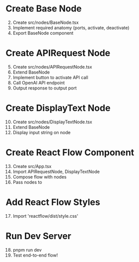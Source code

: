 

# Create Base Node
2. Create src/nodes/BaseNode.tsx
3. Implement required anatomy (ports, activate, deactivate)
4. Export BaseNode component

# Create APIRequest Node
5. Create src/nodes/APIRequestNode.tsx
6. Extend BaseNode
7. Implement button to activate API call
8. Call OpenAI API endpoint
9. Output response to output port

# Create DisplayText Node
10. Create src/nodes/DisplayTextNode.tsx 
11. Extend BaseNode 
12. Display input string on node

# Create React Flow Component
13. Create src/App.tsx
14. Import APIRequestNode, DisplayTextNode
15. Compose flow with nodes
16. Pass nodes to <ReactFlow>

# Add React Flow Styles
17. Import 'reactflow/dist/style.css'

# Run Dev Server
18. pnpm run dev
19. Test end-to-end flow!